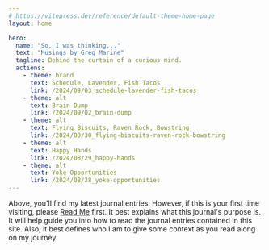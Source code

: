 ```yaml
---
# https://vitepress.dev/reference/default-theme-home-page
layout: home

hero:
  name: "So, I was thinking..."
  text: "Musings by Greg Marine"
  tagline: Behind the curtain of a curious mind.
  actions:
    - theme: brand
      text: Schedule, Lavender, Fish Tacos
      link: /2024/09/03_schedule-lavender-fish-tacos
    - theme: alt
      text: Brain Dump
      link: /2024/09/02_brain-dump
    - theme: alt
      text: Flying Biscuits, Raven Rock, Bowstring
      link: /2024/08/30_flying-biscuits-raven-rock-bowstring
    - theme: alt
      text: Happy Hands
      link: /2024/08/29_happy-hands
    - theme: alt
      text: Yoke Opportunities
      link: /2024/08/28_yoke-opportunities
---
```


Above, you'll find my latest journal entries. However, if this is your first time visiting, please [Read Me](read-me) first. It best explains what this journal's purpose is. It will help guide you into how to read the journal entries contained in this site. Also, it best defines who I am to give some context as you read along on my journey.